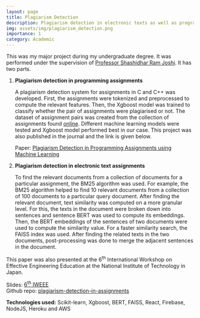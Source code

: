 ```yaml
---
layout: page
title: Plagiarism Detection
description: Plagiarism detection in electronic texts as well as programming assignments.
img: assets/img/plagiarism_detection.png
importance: 1
category: Academic
---
```


This was my major project during my undergraduate degree. It was performed under the supervision of [Professor Shashidhar Ram Joshi](https://scholar.google.com/citations?user=S1dL69sAAAAJ&hl=en). It has two parts.

1. **Plagiarism detection in programming assignments**

    A plagiarism detection system for assignments in C and C++ was developed. First, the assignments were tokenized and preprocessed to compute the relevant features. Then, the Xgboost model was trained to classify whether the pair of assignments were plagiarised or not. The dataset of assignment pairs was created from the collection of assignments found [online](https://ieee-dataport.org/open-access/programming-homework-dataset-plagiarism-detection). Different machine learning models were tested and Xgboost model performed best in our case. This project was also published in the journal and the link is given below.

    Paper: [Plagiarism Detection in Programming Assignments using Machine Learning](https://www.irojournals.com/aicn/V2/I3/05.pdf)

2. **Plagiarism detection in electronic text assignments**

    To find the relevant documents from a collection of documents for a particular assignment, the BM25 algorithm was used. For example, the BM25 algorithm helped to find 10 relevant documents from a collection of 100 documents to a particular query document. After finding the relevant document, text similarity was computed on a more granular level. For this, the texts in the document were broken down into sentences and sentence BERT was used to compute its embeddings. Then, the BERT embeddings of the sentences of two documents were used to compute the similarity value. For a faster similarity search, the FAISS index was used. After finding the related texts in the two documents, post-processing was done to merge the adjacent sentences in the document.

This paper was also presented at the  6<sup>th</sup> International Workshop on Effective Engineering Education at the National Institute of Technology in Japan.

Slides: [6<sup>th</sup> IWEEE](/assets/pdf/major_project_slides.pdf)  
Github repo: [plagiarism-detection-in-assignments](https://github.com/nisheshawale/plagiarism-detection-in-assignments)

**Technologies used:** Scikit-learn, Xgboost, BERT, FAISS, React, Firebase, NodeJS, Heroku and AWS
